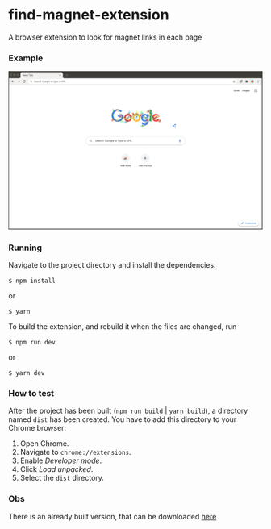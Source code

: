 # find-magnet-extension

A browser extension to look for magnet links in each page

### Example

![Example](find-magnet.gif)


### Running

Navigate to the project directory and install the dependencies.

```
$ npm install
```

or

```
$ yarn
```

To build the extension, and rebuild it when the files are changed, run

```
$ npm run dev
```

or

```
$ yarn dev
```


### How to test

After the project has been built (`npm run build` | `yarn build`), a directory named `dist` has been created. You have to add this directory to your Chrome browser:

1. Open Chrome.
2. Navigate to `chrome://extensions`.
3. Enable _Developer mode_.
4. Click _Load unpacked_.
5. Select the `dist` directory.


### Obs

There is an already built version, that can be downloaded [here](find-magnet.zip)